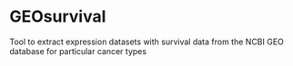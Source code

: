 # GEOsurvival
Tool to extract expression datasets with survival data from the NCBI GEO database for particular cancer types
